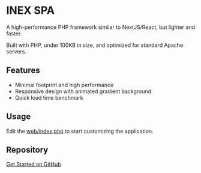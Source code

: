 # INEX SPA

A high-performance PHP framework similar to NextJS/React, but lighter and faster.

Built with PHP, under 100KB in size, and optimized for standard Apache servers.

## Features

- Minimal footprint and high performance
- Responsive design with animated gradient background
- Quick load time benchmark

## Usage

Edit the [web/index.php](web/index.php) to start customizing the application.

## Repository

[Get Started on GitHub](https://github.com/AmmarBasha2011/INEX-SPA)
